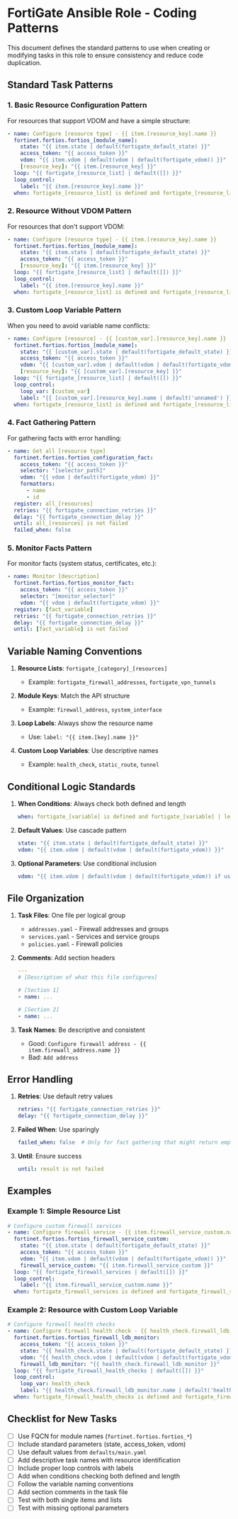 # FortiGate Ansible Role - Coding Patterns

This document defines the standard patterns to use when creating or modifying tasks in this role to ensure consistency and reduce code duplication.

## Standard Task Patterns

### 1. Basic Resource Configuration Pattern

For resources that support VDOM and have a simple structure:

```yaml
- name: Configure [resource type] - {{ item.[resource_key].name }}
  fortinet.fortios.fortios_[module_name]:
    state: "{{ item.state | default(fortigate_default_state) }}"
    access_token: "{{ access_token }}"
    vdom: "{{ item.vdom | default(vdom | default(fortigate_vdom)) }}"
    [resource_key]: "{{ item.[resource_key] }}"
  loop: "{{ fortigate_[resource_list] | default([]) }}"
  loop_control:
    label: "{{ item.[resource_key].name }}"
  when: fortigate_[resource_list] is defined and fortigate_[resource_list] | length > 0
```

### 2. Resource Without VDOM Pattern

For resources that don't support VDOM:

```yaml
- name: Configure [resource type] - {{ item.[resource_key].name }}
  fortinet.fortios.fortios_[module_name]:
    state: "{{ item.state | default(fortigate_default_state) }}"
    access_token: "{{ access_token }}"
    [resource_key]: "{{ item.[resource_key] }}"
  loop: "{{ fortigate_[resource_list] | default([]) }}"
  loop_control:
    label: "{{ item.[resource_key].name }}"
  when: fortigate_[resource_list] is defined and fortigate_[resource_list] | length > 0
```

### 3. Custom Loop Variable Pattern

When you need to avoid variable name conflicts:

```yaml
- name: Configure [resource] - {{ [custom_var].[resource_key].name }}
  fortinet.fortios.fortios_[module_name]:
    state: "{{ [custom_var].state | default(fortigate_default_state) }}"
    access_token: "{{ access_token }}"
    vdom: "{{ [custom_var].vdom | default(vdom | default(fortigate_vdom)) }}"
    [resource_key]: "{{ [custom_var].[resource_key] }}"
  loop: "{{ fortigate_[resource_list] | default([]) }}"
  loop_control:
    loop_var: [custom_var]
    label: "{{ [custom_var].[resource_key].name | default('unnamed') }}"
  when: fortigate_[resource_list] is defined and fortigate_[resource_list] | length > 0
```

### 4. Fact Gathering Pattern

For gathering facts with error handling:

```yaml
- name: Get all [resource type]
  fortinet.fortios.fortios_configuration_fact:
    access_token: "{{ access_token }}"
    selector: "[selector_path]"
    vdom: "{{ vdom | default(fortigate_vdom) }}"
    formatters:
      - name
      - id
  register: all_[resources]
  retries: "{{ fortigate_connection_retries }}"
  delay: "{{ fortigate_connection_delay }}"
  until: all_[resources] is not failed
  failed_when: false
```

### 5. Monitor Facts Pattern

For monitor facts (system status, certificates, etc.):

```yaml
- name: Monitor [description]
  fortinet.fortios.fortios_monitor_fact:
    access_token: "{{ access_token }}"
    selector: "[monitor_selector]"
    vdom: "{{ vdom | default(fortigate_vdom) }}"
  register: [fact_variable]
  retries: "{{ fortigate_connection_retries }}"
  delay: "{{ fortigate_connection_delay }}"
  until: [fact_variable] is not failed
```

## Variable Naming Conventions

1. **Resource Lists**: `fortigate_[category]_[resources]`
   - Example: `fortigate_firewall_addresses`, `fortigate_vpn_tunnels`

2. **Module Keys**: Match the API structure
   - Example: `firewall_address`, `system_interface`

3. **Loop Labels**: Always show the resource name
   - Use: `label: "{{ item.[key].name }}"`

4. **Custom Loop Variables**: Use descriptive names
   - Example: `health_check`, `static_route`, `tunnel`

## Conditional Logic Standards

1. **When Conditions**: Always check both defined and length
   ```yaml
   when: fortigate_[variable] is defined and fortigate_[variable] | length > 0
   ```

2. **Default Values**: Use cascade pattern
   ```yaml
   state: "{{ item.state | default(fortigate_default_state) }}"
   vdom: "{{ item.vdom | default(vdom | default(fortigate_vdom)) }}"
   ```

3. **Optional Parameters**: Use conditional inclusion
   ```yaml
   vdom: "{{ item.vdom | default(vdom | default(fortigate_vdom)) if use_vdom else omit }}"
   ```

## File Organization

1. **Task Files**: One file per logical group
   - `addresses.yaml` - Firewall addresses and groups
   - `services.yaml` - Services and service groups
   - `policies.yaml` - Firewall policies

2. **Comments**: Add section headers
   ```yaml
   ---
   # [Description of what this file configures]
   
   # [Section 1]
   - name: ...
   
   # [Section 2]
   - name: ...
   ```

3. **Task Names**: Be descriptive and consistent
   - Good: `Configure firewall address - {{ item.firewall_address.name }}`
   - Bad: `Add address`

## Error Handling

1. **Retries**: Use default retry values
   ```yaml
   retries: "{{ fortigate_connection_retries }}"
   delay: "{{ fortigate_connection_delay }}"
   ```

2. **Failed When**: Use sparingly
   ```yaml
   failed_when: false  # Only for fact gathering that might return empty
   ```

3. **Until**: Ensure success
   ```yaml
   until: result is not failed
   ```

## Examples

### Example 1: Simple Resource List

```yaml
# Configure custom firewall services
- name: Configure firewall service - {{ item.firewall_service_custom.name }}
  fortinet.fortios.fortios_firewall_service_custom:
    state: "{{ item.state | default(fortigate_default_state) }}"
    access_token: "{{ access_token }}"
    vdom: "{{ item.vdom | default(vdom | default(fortigate_vdom)) }}"
    firewall_service_custom: "{{ item.firewall_service_custom }}"
  loop: "{{ fortigate_firewall_services | default([]) }}"
  loop_control:
    label: "{{ item.firewall_service_custom.name }}"
  when: fortigate_firewall_services is defined and fortigate_firewall_services | length > 0
```

### Example 2: Resource with Custom Loop Variable

```yaml
# Configure firewall health checks
- name: Configure firewall health check - {{ health_check.firewall_ldb_monitor.name }}
  fortinet.fortios.fortios_firewall_ldb_monitor:
    access_token: "{{ access_token }}"
    state: "{{ health_check.state | default(fortigate_default_state) }}"
    vdom: "{{ health_check.vdom | default(vdom | default(fortigate_vdom)) }}"
    firewall_ldb_monitor: "{{ health_check.firewall_ldb_monitor }}"
  loop: "{{ fortigate_firewall_health_checks | default([]) }}"
  loop_control:
    loop_var: health_check
    label: "{{ health_check.firewall_ldb_monitor.name | default('health_check') }}"
  when: fortigate_firewall_health_checks is defined and fortigate_firewall_health_checks | length > 0
```

## Checklist for New Tasks

- [ ] Use FQCN for module names (`fortinet.fortios.fortios_*`)
- [ ] Include standard parameters (state, access_token, vdom)
- [ ] Use default values from `defaults/main.yaml`
- [ ] Add descriptive task names with resource identification
- [ ] Include proper loop controls with labels
- [ ] Add when conditions checking both defined and length
- [ ] Follow the variable naming conventions
- [ ] Add section comments in the task file
- [ ] Test with both single items and lists
- [ ] Test with missing optional parameters